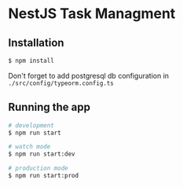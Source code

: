 # NestJS Task Managment

## Installation

```bash
$ npm install
```

Don't forget to add postgresql db configuration in `./src/config/typeorm.config.ts` 

## Running the app

```bash
# development
$ npm run start

# watch mode
$ npm run start:dev

# production mode
$ npm run start:prod
```
